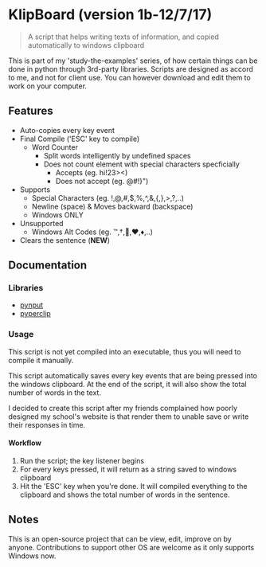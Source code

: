 # KlipBoard (version 1b-12/7/17)
> A script that helps writing texts of information, and copied automatically to windows clipboard

This is part of my 'study-the-examples' series, of how certain things can be done in python through 3rd-party libraries. Scripts are designed as accord to me, and not for client use. You can however download and edit them to work on your computer.

## Features
* Auto-copies every key event
* Final Compile ('ESC' key to compile)
  * Word Counter
    * Split words intelligently by undefined spaces
    * Does not count element with special characters specficially
      * Accepts (eg. hi!23><)
      * Does not accept (eg. @#!}")
* Supports
  * Special Characters (eg. !,@,#,$,%,^,&,{,},>,?,..)
  * Newline (space) & Moves backward (backspace)
  * Windows ONLY
* Unsupported
  * Windows Alt Codes (eg. ™,†,,♥,♦,..)
* Clears the sentence (**NEW**)
  
## Documentation

### Libraries
- [pynput](https://pypi.python.org/pypi/pynput)
- [pyperclip](https://pypi.python.org/pypi/pyperclip)

### Usage
This script is not yet compiled into an executable, thus you will need to compile it manually.

This script automatically saves every key events that are being pressed into the windows clipboard. At the end of the script, it will also show the total number of words in the text.

I decided to create this script after my friends complained how poorly designed my school's website is that render them to unable save or write their responses in time.

#### Workflow
1. Run the script; the key listener begins
2. For every keys pressed, it will return as a string saved to windows clipboard
3. Hit the 'ESC' key when you're done. It will compiled everything to the clipboard and shows the total number of words in the sentence.

## Notes
This is an open-source project that can be view, edit, improve on by anyone. Contributions to support other OS are welcome as it only supports Windows now.
